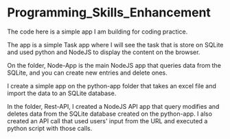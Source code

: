 # Programming_Skills_Enhancement

The code here is a simple app I am building for coding practice. 

The app is a simple Task app where I will see the task that is store on SQLite and used python and NodeJS to display the content on the browser. 

On the folder, Node-App is the main NodeJS app that queries data from the SQLite, and you can create new entries and delete ones. 

I create a simple app on the python-app folder that takes an excel file and import the data to an SQLite database. 

In the folder, Rest-API, I created a NodeJS API app that query modifies and deletes data from the SQLite database created on the python-app. I also created an API call that used users' input from the URL and executed a python script with those calls. 